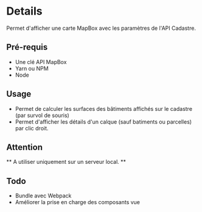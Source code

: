 # Details

Permet d'afficher une carte MapBox avec les paramètres de l'API Cadastre.

## Pré-requis

* Une clé API MapBox
* Yarn ou NPM
* Node

## Usage

* Permet de calculer les surfaces des bâtiments affichés sur le cadastre (par survol de souris)
* Permet d'afficher les détails d'un calque (sauf batiments ou parcelles) par clic droit.

## Attention

** A utiliser uniquement sur un serveur local. **

## Todo

* Bundle avec Webpack
* Améliorer la prise en charge des composants vue
